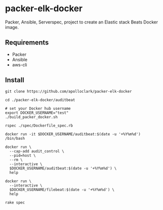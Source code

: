 # packer-elk-docker

Packer, Ansible, Serverspec, project to create an Elastic stack Beats Docker image.

## Requirements

- Packer
- Ansible
- aws-cli

## Install
```shell
git clone https://github.com/apolloclark/packer-elk-docker

cd ./packer-elk-docker/auditbeat

# set your Docker hub username
export DOCKER_USERNAME="test"
./build_packer_docker.sh

rspec ./spec/Dockerfile_spec.rb

docker run -it $DOCKER_USERNAME/auditbeat:$(date -u '+%Y%m%d') /bin/bash

docker run \
  --cap-add audit_control \
  --pid=host \
  --rm \
  --interactive \
  $DOCKER_USERNAME/auditbeat:$(date -u '+%Y%m%d') \
  help

docker run \
  --interactive \
  $DOCKER_USERNAME/filebeat:$(date -u '+%Y%m%d') \
  help

rake spec
```